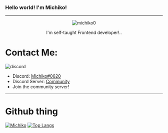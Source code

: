 ### Hello world! I'm Michiko!
----
<p align="center"> <img src="https://komarev.com/ghpvc/?username=michiko0&label=Profile%20views&color=0e75b6&style=flat" alt="michiko0" /> </p>


<p align="center"> 
  I'm self-taught Frontend developer!..
  </p>
  
 # Contact Me:
![discord](https://img.shields.io/badge/Discord-5865F2?style=for-the-badge&logo=discord&logoColor=white)
- Discord: [Michiko#0620](https://discord.com/users/521591624644427777) 
- Discord Server: [Community](https://discord.gg/BWtuV4yuAc)
- Join the community server!

---
# Github thing
[![Michiko](https://github-readme-stats.vercel.app/api?username=Michiko0)](https://github.com/Michiko0/github-readme-stats)
[![Top Langs](https://github-readme-stats.vercel.app/api/top-langs/?username=Michiko0&layout=compact)](https://github.com/Michiko0/github-readme-stats)

